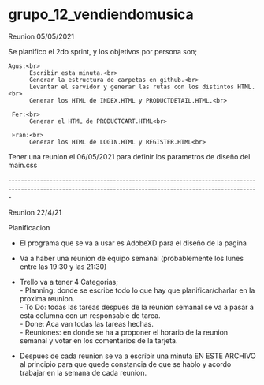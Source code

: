 # grupo_12_vendiendomusica
Reunion 05/05/2021 <br>

Se planifico el 2do sprint, y los objetivos por persona son;<br>

    Agus:<br>
          Escribir esta minuta.<br>
          Generar la estructura de carpetas en github.<br>
          Levantar el servidor y generar las rutas con los distintos HTML.<br>
          Generar los HTML de INDEX.HTML y PRODUCTDETAIL.HTML.<br>
  
     Fer:<br>
          Generar el HTML de PRODUCTCART.HTML<br>
  
     Fran:<br>
          Generar los HTML de LOGIN.HTML y REGISTER.HTML<br>

Tener una reunion el 06/05/2021 para definir los parametros de diseño del main.css<br>

-------------------------------------------------------------------------------------------------------------------------------------------------------------<br>

Reunion 22/4/21 <br>

Planificacion <br>
  - El programa que se va a usar es AdobeXD para el diseño de la pagina <br>
  - Va a haber una reunion de equipo semanal (probablemente los lunes entre las 19:30 y las 21:30)
  - Trello va a tener 4 Categorias; <br>
                                  - Planning: donde se escribe todo lo que hay que planificar/charlar en la proxima reunion. <br>
                                  - To Do: todas las tareas despues de la reunion semanal se va a pasar a esta columna con un responsable de tarea. <br>
                                  - Done: Aca van todas las tareas hechas. <br>
                                  - Reuniones: en donde se ha a proponer el horario de la reunion semanal y votar en los comentarios de la tarjeta. <br>

   - Despues de cada reunion se va a escribir una minuta EN ESTE ARCHIVO al principio para que quede constancia de que se hablo y acordo trabajar en la semana de cada reunion. <br>
                               
  
